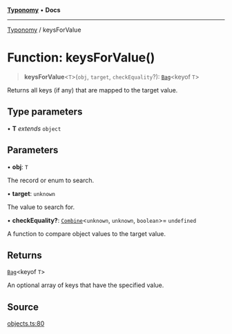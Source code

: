 [**Typonomy**](../README.md) • **Docs**

***

[Typonomy](../globals.md) / keysForValue

# Function: keysForValue()

> **keysForValue**\<`T`\>(`obj`, `target`, `checkEquality`?): [`Bag`](../type-aliases/Bag.md)\<keyof `T`\>

Returns all keys (if any) that are mapped to the target value.

## Type parameters

• **T** *extends* `object`

## Parameters

• **obj**: `T`

The record or enum to search.

• **target**: `unknown`

The value to search for.

• **checkEquality?**: [`Combine`](../type-aliases/Combine.md)\<`unknown`, `unknown`, `boolean`\>= `undefined`

A function to compare object values to the target value.

## Returns

[`Bag`](../type-aliases/Bag.md)\<keyof `T`\>

An optional array of keys that have the specified value.

## Source

[objects.ts:80](https://github.com/softcraft-development/typonomy/blob/bcea019d216cf7f686cf96fe07d66281dfcae070/src/objects.ts#L80)
